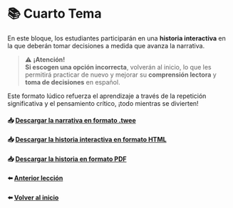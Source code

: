 # 📚 Cuarto Tema

En este bloque, los estudiantes participarán en una **historia interactiva** en la que deberán tomar decisiones a medida que avanza la narrativa.

>⚠️ **¡Atención!**  
>**Si escogen una opción incorrecta**, volverán al inicio, lo que les permitirá practicar de nuevo y mejorar su **comprensión lectora** y **toma de decisiones** en español.

Este formato lúdico refuerza el aprendizaje a través de la repetición significativa y el pensamiento crítico, ¡todo mientras se divierten!

#### 📥 <a href="/04-Narrativa Interactiva/TWINE_ELE.twee" target="_blank">Descargar la narrativa en formato .twee</a> 
#### 📥 <a href="/04-Narrativa Interactiva/TWINE_ELE.html" target="_blank">Descargar la historia interactiva en formato HTML</a> 
#### 📥 <a href="/04-Narrativa Interactiva/dist/NarracionInteractiva-Siomara.pdf" target="_blank">Descargar la historia en formato PDF</a>
#### ⬅️ [Anterior lección](../03-Guia%20de%20viaje/README.md)
#### ⬅️ [Volver al inicio](../00-Introduccion/README.md)
